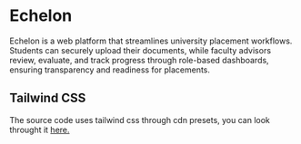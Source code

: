 # Echelon
Echelon is a web platform that streamlines university placement workflows. Students can securely upload their documents, while faculty advisors review, evaluate, and track progress through role-based dashboards, ensuring transparency and readiness for placements.

## Tailwind CSS
The source code uses tailwind css through cdn presets, you can look throught it [here.](https://themesberg.com/knowledge-center/tailwind-css/html)
